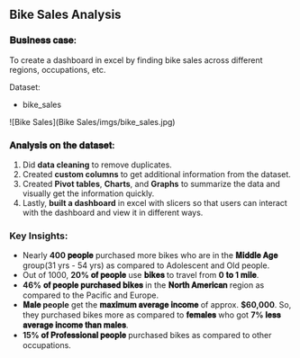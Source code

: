 ## Bike Sales Analysis

### 𝐁𝐮𝐬𝐢𝐧𝐞𝐬𝐬 𝐜𝐚𝐬𝐞:

To create a dashboard in excel by finding bike sales across different regions, occupations, etc.

Dataset:
- bike_sales

![Bike Sales](Bike Sales/imgs/bike_sales.jpg)

### 𝐀𝐧𝐚𝐥𝐲𝐬𝐢𝐬 𝐨𝐧 𝐭𝐡𝐞 𝐝𝐚𝐭𝐚𝐬𝐞𝐭:

1. Did **data cleaning** to remove duplicates.
2. Created **custom columns** to get additional information from the dataset.
3. Created **Pivot tables**, **Charts**, and **Graphs** to summarize the data and visually get the information quickly.
4. Lastly, **built a dashboard** in excel with slicers so that users can interact with the dashboard and view it in different ways.

### **Key Insights**:
- Nearly **400 𝐩𝐞𝐨𝐩𝐥𝐞** purchased more bikes who are in the **𝐌𝐢𝐝𝐝𝐥𝐞 𝐀𝐠𝐞** group(31 yrs - 54 yrs) as compared to Adolescent and Old people.
- Out of 1000, **20% 𝐨𝐟 𝐩𝐞𝐨𝐩𝐥𝐞** use **𝐛𝐢𝐤𝐞𝐬** to travel from **0 𝐭𝐨 1 𝐦𝐢𝐥𝐞**.
- **46% 𝐨𝐟 𝐩𝐞𝐨𝐩𝐥𝐞 𝐩𝐮𝐫𝐜𝐡𝐚𝐬𝐞𝐝 𝐛𝐢𝐤𝐞𝐬** in the **𝐍𝐨𝐫𝐭𝐡 𝐀𝐦𝐞𝐫𝐢𝐜𝐚𝐧** region as compared to the Pacific and Europe.
- **𝐌𝐚𝐥𝐞 people** get the **𝐦𝐚𝐱𝐢𝐦𝐮𝐦 𝐚𝐯𝐞𝐫𝐚𝐠𝐞 𝐢𝐧𝐜𝐨𝐦𝐞** of approx. **$60,000**. So, they purchased bikes more as compared to **𝐟𝐞𝐦𝐚𝐥𝐞𝐬** who got **7% 𝐥𝐞𝐬𝐬 𝐚𝐯𝐞𝐫𝐚𝐠𝐞 𝐢𝐧𝐜𝐨𝐦𝐞 𝐭𝐡𝐚𝐧 𝐦𝐚𝐥𝐞𝐬**.
- **15% 𝐨𝐟 𝐏𝐫𝐨𝐟𝐞𝐬𝐬𝐢𝐨𝐧𝐚𝐥 𝐩𝐞𝐨𝐩𝐥𝐞** purchased bikes as compared to other occupations.
